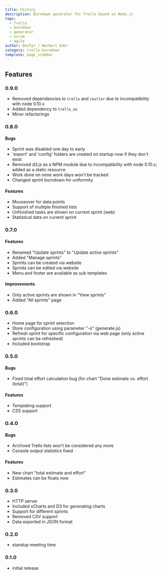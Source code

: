 ```yaml
---
title: History
description: Burndown generator for Trello based on Node.js
tags: 
  - Trello
  - burndown
  - generator
  - scrum
  - agile
author: DevTyr / Norbert Eder
category: trello-burndown
template: page_sidebar
---
```


## Features

### 0.9.0

* Removed dependencies to `trello` and `restler` due to incompatibility with node 0.10.x
* Added dependency to `trello_ex`
* Minor refactorings

### 0.8.0

#### Bugs

* Sprint was disabled one day to early
* 'export' and 'config' folders are created on startup now if they don't exist
* Removed d3.js as a NPM module due to incompatibility with node 0.10.x; added as a static resource
* Work done on none work days won't be tracked
* Changed sprint burndown for uniformity

#### Features

* Mouseover for data points
* Support of multiple finished lists
* Unfinished tasks are shown on current sprint (web)
* Statistical data on current sprint

### 0.7.0

#### Features

* Renamed "Update sprints" to "Update active sprints"
* Added "Manage sprints"
* Sprints can be created via website
* Sprints can be edited via website
* Menu and footer are available as sub templates

#### Improvements

* Only active sprints are shown in "View sprints"
* Added "All sprints" page

### 0.6.0

* Home page for sprint selection
* Store configuration using parameter "-s" (generate.js)
* Refresh sprint for specific configuration via web page (only active sprints can be refreshed)
* Included bootstrap

### 0.5.0

#### Bugs

* Fixed total effort calculation bug (for chart "Done estimate vs. effort (total)")

#### Features

* Templating support
* CSS support

### 0.4.0

#### Bugs

* Archived Trello lists won't be considered any more
* Console output statistics fixed

#### Features

* New chart "total estimate and effort"
* Estimates can be floats now

### 0.3.0

* HTTP server
* Included xCharts and D3 for generating charts
* Support for different sprints
* Removed CSV support
* Data exported in JSON format

### 0.2.0

* standup meeting time

### 0.1.0

* initial release